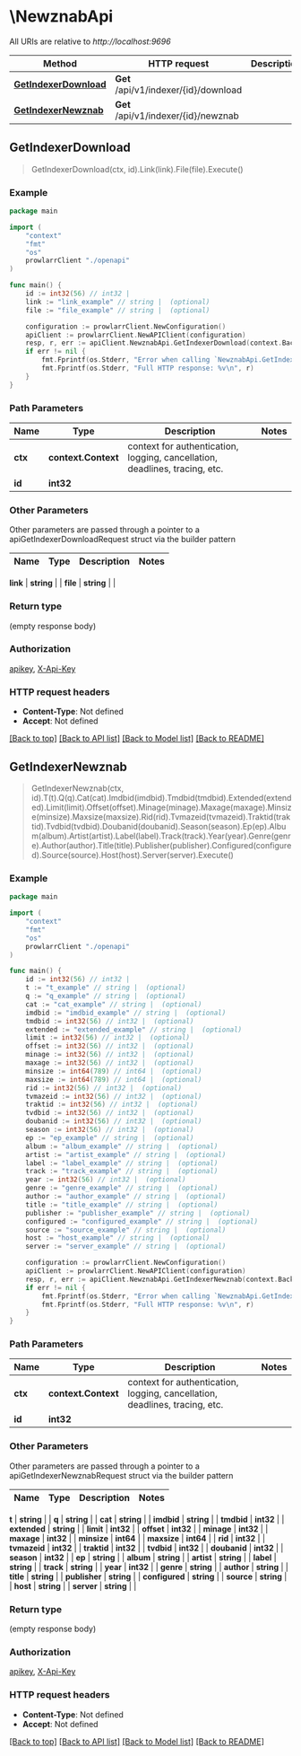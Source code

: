 # \NewznabApi

All URIs are relative to *http://localhost:9696*

Method | HTTP request | Description
------------- | ------------- | -------------
[**GetIndexerDownload**](NewznabApi.md#GetIndexerDownload) | **Get** /api/v1/indexer/{id}/download | 
[**GetIndexerNewznab**](NewznabApi.md#GetIndexerNewznab) | **Get** /api/v1/indexer/{id}/newznab | 



## GetIndexerDownload

> GetIndexerDownload(ctx, id).Link(link).File(file).Execute()



### Example

```go
package main

import (
    "context"
    "fmt"
    "os"
    prowlarrClient "./openapi"
)

func main() {
    id := int32(56) // int32 | 
    link := "link_example" // string |  (optional)
    file := "file_example" // string |  (optional)

    configuration := prowlarrClient.NewConfiguration()
    apiClient := prowlarrClient.NewAPIClient(configuration)
    resp, r, err := apiClient.NewznabApi.GetIndexerDownload(context.Background(), id).Link(link).File(file).Execute()
    if err != nil {
        fmt.Fprintf(os.Stderr, "Error when calling `NewznabApi.GetIndexerDownload``: %v\n", err)
        fmt.Fprintf(os.Stderr, "Full HTTP response: %v\n", r)
    }
}
```

### Path Parameters


Name | Type | Description  | Notes
------------- | ------------- | ------------- | -------------
**ctx** | **context.Context** | context for authentication, logging, cancellation, deadlines, tracing, etc.
**id** | **int32** |  | 

### Other Parameters

Other parameters are passed through a pointer to a apiGetIndexerDownloadRequest struct via the builder pattern


Name | Type | Description  | Notes
------------- | ------------- | ------------- | -------------

 **link** | **string** |  | 
 **file** | **string** |  | 

### Return type

 (empty response body)

### Authorization

[apikey](../README.md#apikey), [X-Api-Key](../README.md#X-Api-Key)

### HTTP request headers

- **Content-Type**: Not defined
- **Accept**: Not defined

[[Back to top]](#) [[Back to API list]](../README.md#documentation-for-api-endpoints)
[[Back to Model list]](../README.md#documentation-for-models)
[[Back to README]](../README.md)


## GetIndexerNewznab

> GetIndexerNewznab(ctx, id).T(t).Q(q).Cat(cat).Imdbid(imdbid).Tmdbid(tmdbid).Extended(extended).Limit(limit).Offset(offset).Minage(minage).Maxage(maxage).Minsize(minsize).Maxsize(maxsize).Rid(rid).Tvmazeid(tvmazeid).Traktid(traktid).Tvdbid(tvdbid).Doubanid(doubanid).Season(season).Ep(ep).Album(album).Artist(artist).Label(label).Track(track).Year(year).Genre(genre).Author(author).Title(title).Publisher(publisher).Configured(configured).Source(source).Host(host).Server(server).Execute()



### Example

```go
package main

import (
    "context"
    "fmt"
    "os"
    prowlarrClient "./openapi"
)

func main() {
    id := int32(56) // int32 | 
    t := "t_example" // string |  (optional)
    q := "q_example" // string |  (optional)
    cat := "cat_example" // string |  (optional)
    imdbid := "imdbid_example" // string |  (optional)
    tmdbid := int32(56) // int32 |  (optional)
    extended := "extended_example" // string |  (optional)
    limit := int32(56) // int32 |  (optional)
    offset := int32(56) // int32 |  (optional)
    minage := int32(56) // int32 |  (optional)
    maxage := int32(56) // int32 |  (optional)
    minsize := int64(789) // int64 |  (optional)
    maxsize := int64(789) // int64 |  (optional)
    rid := int32(56) // int32 |  (optional)
    tvmazeid := int32(56) // int32 |  (optional)
    traktid := int32(56) // int32 |  (optional)
    tvdbid := int32(56) // int32 |  (optional)
    doubanid := int32(56) // int32 |  (optional)
    season := int32(56) // int32 |  (optional)
    ep := "ep_example" // string |  (optional)
    album := "album_example" // string |  (optional)
    artist := "artist_example" // string |  (optional)
    label := "label_example" // string |  (optional)
    track := "track_example" // string |  (optional)
    year := int32(56) // int32 |  (optional)
    genre := "genre_example" // string |  (optional)
    author := "author_example" // string |  (optional)
    title := "title_example" // string |  (optional)
    publisher := "publisher_example" // string |  (optional)
    configured := "configured_example" // string |  (optional)
    source := "source_example" // string |  (optional)
    host := "host_example" // string |  (optional)
    server := "server_example" // string |  (optional)

    configuration := prowlarrClient.NewConfiguration()
    apiClient := prowlarrClient.NewAPIClient(configuration)
    resp, r, err := apiClient.NewznabApi.GetIndexerNewznab(context.Background(), id).T(t).Q(q).Cat(cat).Imdbid(imdbid).Tmdbid(tmdbid).Extended(extended).Limit(limit).Offset(offset).Minage(minage).Maxage(maxage).Minsize(minsize).Maxsize(maxsize).Rid(rid).Tvmazeid(tvmazeid).Traktid(traktid).Tvdbid(tvdbid).Doubanid(doubanid).Season(season).Ep(ep).Album(album).Artist(artist).Label(label).Track(track).Year(year).Genre(genre).Author(author).Title(title).Publisher(publisher).Configured(configured).Source(source).Host(host).Server(server).Execute()
    if err != nil {
        fmt.Fprintf(os.Stderr, "Error when calling `NewznabApi.GetIndexerNewznab``: %v\n", err)
        fmt.Fprintf(os.Stderr, "Full HTTP response: %v\n", r)
    }
}
```

### Path Parameters


Name | Type | Description  | Notes
------------- | ------------- | ------------- | -------------
**ctx** | **context.Context** | context for authentication, logging, cancellation, deadlines, tracing, etc.
**id** | **int32** |  | 

### Other Parameters

Other parameters are passed through a pointer to a apiGetIndexerNewznabRequest struct via the builder pattern


Name | Type | Description  | Notes
------------- | ------------- | ------------- | -------------

 **t** | **string** |  | 
 **q** | **string** |  | 
 **cat** | **string** |  | 
 **imdbid** | **string** |  | 
 **tmdbid** | **int32** |  | 
 **extended** | **string** |  | 
 **limit** | **int32** |  | 
 **offset** | **int32** |  | 
 **minage** | **int32** |  | 
 **maxage** | **int32** |  | 
 **minsize** | **int64** |  | 
 **maxsize** | **int64** |  | 
 **rid** | **int32** |  | 
 **tvmazeid** | **int32** |  | 
 **traktid** | **int32** |  | 
 **tvdbid** | **int32** |  | 
 **doubanid** | **int32** |  | 
 **season** | **int32** |  | 
 **ep** | **string** |  | 
 **album** | **string** |  | 
 **artist** | **string** |  | 
 **label** | **string** |  | 
 **track** | **string** |  | 
 **year** | **int32** |  | 
 **genre** | **string** |  | 
 **author** | **string** |  | 
 **title** | **string** |  | 
 **publisher** | **string** |  | 
 **configured** | **string** |  | 
 **source** | **string** |  | 
 **host** | **string** |  | 
 **server** | **string** |  | 

### Return type

 (empty response body)

### Authorization

[apikey](../README.md#apikey), [X-Api-Key](../README.md#X-Api-Key)

### HTTP request headers

- **Content-Type**: Not defined
- **Accept**: Not defined

[[Back to top]](#) [[Back to API list]](../README.md#documentation-for-api-endpoints)
[[Back to Model list]](../README.md#documentation-for-models)
[[Back to README]](../README.md)

